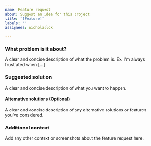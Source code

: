 ```yaml
---
name: Feature request
about: Suggest an idea for this project
title: "[Feature]"
labels: ''
assignees: nicholaslck

---
```


### What problem is it about?
A clear and concise description of what the problem is. Ex. I'm always frustrated when [...]

### Suggested solution
A clear and concise description of what you want to happen.

#### Alternative solutions (Optional)
A clear and concise description of any alternative solutions or features you've considered.

### Additional context
Add any other context or screenshots about the feature request here.
